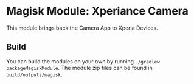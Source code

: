 # Magisk Module: Xperiance Camera

This module brings back the Camera App to Xperia Devices.

## Build

You can build the modules on your own by running `./gradlew packageMagiskModule`. The module zip files can be found in `build/outputs/magisk`.
